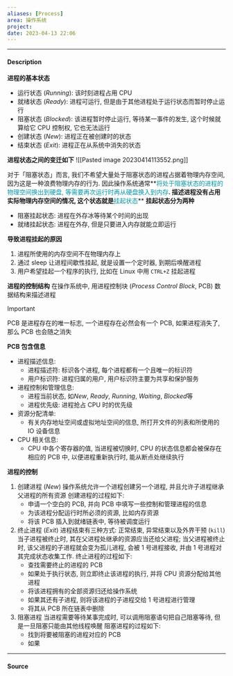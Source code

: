 ```yaml
---
aliases: [Process]
area: 操作系统
project: 
date: 2023-04-13 22:06
---
```

---
#### Description
**进程的基本状态**
- 运行状态 (*Running*): 该时刻进程占用 CPU
- 就绪状态 (*Ready*): 进程可运行, 但是由于其他进程处于运行状态而暂时停止运行
- 阻塞状态 (*Blocked*): 该进程暂时停止运行, 等待某一事件的发生, 这个时候就算给它 CPU 控制权, 它也无法运行
- 创建状态 (*New*): 进程正在被创建时的状态
- 结束状态 (*Exit*): 进程正在从系统中消失的状态

**进程状态之间的变迁如下**
![[Pasted image 20230414113552.png]]

对于「阻塞状态」而言, 我们不希望大量处于阻塞状态的进程占据着物理内存空间, 因为这是一种浪费物理内存的行为. 因此操作系统通常**<font color="#0593A2">将处于阻塞状态的进程的物理空间换出到硬盘, 等需要再次运行时再从硬盘换入到内存</font>**. 
描述进程没有占用实际物理内存空间的情况, 这个状态就是**<font color="#0593A2">挂起状态</font>**
**挂起状态分为两种**
- 阻塞挂起状态: 进程在外存冰等待某个时间的出现
- 就绪挂起状态: 进程在外存, 但是只要进入内存就能立即运行

**导致进程挂起的原因**
1. 进程所使用的内存空间不在物理内存上
2. 通过 sleep 让进程间歇性挂起, 就是设置一个定时器, 到期后唤醒进程
3. 用户希望挂起一个程序的执行, 比如在 Linux 中用 `CTRL+Z` 挂起进程

**进程的控制结构**
在操作系统中, 用进程控制块 (*Process Control Block*, PCB) 数据结构来描述进程
> [!important] 
> PCB 是进程存在的唯一标志, 一个进程存在必然会有一个 PCB, 如果进程消失了, 那么 PCB 也会随之消失

**PCB 包含信息**
- 进程描述信息: 
    - 进程描述符: 标识各个进程, 每个进程都有一个且唯一的标识符
    - 用户标识符: 进程归属的用户, 用户标识符主要为共享和保护服务
- 进程控制和管理信息: 
    - 进程当前状态, 如*New*, *Ready*, *Running*, *Waiting*, *Blocked*等
    - 进程优先级: 进程抢占 CPU 时的优先级
- 资源分配清单: 
    - 有关内存地址空间或虚拟地址空间的信息, 所打开文件的列表和所使用的 IO 设备信息
- CPU 相关信息: 
    - CPU 中各个寄存器的值, 当进程被切换时, CPU 的状态信息都会被保存在相应的 PCB 中, 以便进程重新执行时, 能从断点处继续执行

**进程的控制**
1. 创建进程 (*New*)
    操作系统允许一个进程创建另一个进程, 并且允许子进程继承父进程的所有资源
    创建进程的过程如下: 
    - 申请一个空白的 PCB, 并向 PCB 中填写一些控制和管理进程的信息
    - 为该进程分配运行时所必须的资源, 比如内存资源
    - 将该 PCB 插入到就绪链表中, 等待被调度运行
2. 终止进程 (*Exit*)
    进程结束有三种方式: 正常结束, 异常结束以及外界干预 (`kill`)
    当子进程被终止时, 其在父进程处继承的资源应当还给父进程; 当父进程被终止时, 该父进程的子进程就会变为孤儿进程, 会被 1 号进程接收, 并由 1 号进程对其完成状态收集工作.
    终止进程的过程如下: 
    - 查找需要终止的进程的 PCB
    -  如果处于执行状态, 则立即终止该进程的执行, 并将 CPU 资源分配给其他进程
    - 将该进程拥有的全部资源归还给操作系统
    - 如果其还有子进程,  则将该进程的子进程交给 1 号进程进行管理
    - 将其从 PCB 所在链表中删除
3. 阻塞进程
    当进程需要等待某事完成时, 可以调用阻塞语句把自己阻塞等待, 但是一旦阻塞只能由其他线程唤醒
    阻塞进程的过程如下:
    - 找到将要被阻塞的进程对应的 PCB
    - 如果

---
#### Source
